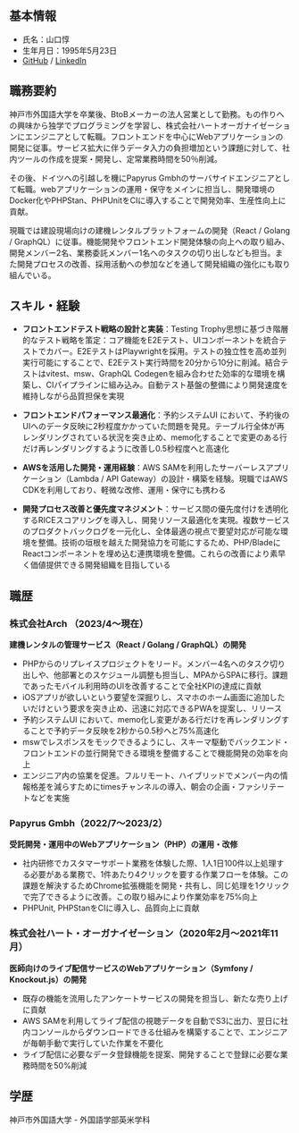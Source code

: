 ## 基本情報
- 氏名：山口惇
- 生年月日：1995年5月23日
- [GitHub](https://github.com/jun-y23) / [LinkedIn](https://www.linkedin.com/in/jun-yamaguchi-09aa69226/)

## 職務要約

神戸市外国語大学を卒業後、BtoBメーカーの法人営業として勤務。もの作りへの興味から独学でプログラミングを学習し、株式会社ハートオーガナイゼーションにエンジニアとして転職。フロントエンドを中心にWebアプリケーションの開発に従事。サービス拡大に伴うデータ入力の負担増加という課題に対して、社内ツールの作成を提案・開発し、定常業務時間を50％削減。

その後、ドイツへの引越しを機にPapyrus Gmbhのサーバサイドエンジニアとして転職。webアプリケーションの運用・保守をメインに担当し、開発環境のDocker化やPHPStan、PHPUnitをCIに導入することで開発効率、生産性向上に貢献。

現職では建設現場向けの建機レンタルプラットフォームの開発（React / Golang / GraphQL）に従事。機能開発やフロントエンド開発体験の向上への取り組み、開発メンバー2名、業務委託メンバー1名へのタスクの切り出しなども担当。また開発プロセスの改善、採用活動への参加などを通して開発組織の強化にも取り組んでいる。

## スキル・経験

* **フロントエンドテスト戦略の設計と実装**：Testing Trophy思想に基づき階層的なテスト戦略を策定：コア機能をE2Eテスト、UIコンポーネントを統合テストでカバー。E2EテストはPlaywrightを採用。テストの独立性を高め並列実行可能にすることで、E2Eテスト実行時間を20分から10分に削減。結合テストはvitest、msw、GraphQL Codegenを組み合わせた効率的な環境を構築し、CIパイプラインに組み込み。自動テスト基盤の整備により開発速度を維持しながら品質担保を実現

* **フロントエンドパフォーマンス最適化**：予約システムUI において、予約後のUIへのデータ反映に2秒程度かかっていた問題を発見。テーブル行全体が再レンダリングされている状況を突き止め、memo化することで変更のある行だけ再レンダリングするように改善し0.5秒程度へと高速化

* **AWSを活用した開発・運用経験**：AWS SAMを利用したサーバーレスアプリケーション（Lambda / API Gateway）の設計・構築を経験。現職ではAWS CDKを利用しており、軽微な改修、運用・保守にも携わる

* **開発プロセス改善と優先度マネジメント**：サービス間の優先度付けを透明化するRICEスコアリングを導入し、開発リソース最適化を実現。複数サービスのプロダクトバックログを一元化し、全体最適の視点で要望対応が可能な環境を整備。技術の垣根を越えた開発協力を可能にするため、PHP/BladeにReactコンポーネントを埋め込む連携環境を整備。これらの改善により素早く価値提供できる開発組織を目指している

## 職歴

### 株式会社Arch （2023/4〜現在）
**建機レンタルの管理サービス（React / Golang / GraphQL）の開発**
* PHPからのリプレイスプロジェクトをリード。メンバー4名へのタスク切り出しや、他部署とのスケジュール調整も担当し、MPAからSPAに移行。課題であったモバイル利用時のUIを改善することで全社KPIの達成に貢献
* iOSアプリが欲しいという要望を深掘りし、スマホのホーム画面に追加したいだけという要求を突き止め、迅速に対応できるPWAを提案し、リリース
* 予約システムUI において、memo化し変更がある行だけを再レンダリングすることで予約データ反映を2秒から0.5秒へと75%高速化
* mswでレスポンスをモックできるようにし、スキーマ駆動でバックエンド・フロントエンドの並行開発できる環境を整備することで機能開発の効率を向上
* エンジニア内の協業を促進。フルリモート、ハイブリッドでメンバー内の情報格差を減らすためにtimesチャンネルの導入、朝会の企画・ファシリテートなどを実施

### Papyrus Gmbh（2022/7〜2023/2）
**受託開発・運用中のWebアプリケーション（PHP）の運用・改修**
* 社内研修でカスタマーサポート業務を体験した際、1人1日100件以上処理する必要がある業務で、1件あたり4クリックを要する作業フローを体験。この課題を解決するためChrome拡張機能を開発・共有し、同じ処理を1クリックで完了できるように改善。この取り組みにより作業効率を75%向上
* PHPUnit, PHPStanをCIに導入し、品質向上に貢献

### 株式会社ハート・オーガナイゼーション（2020年2月〜2021年11月）
**医師向けのライブ配信サービスのWebアプリケーション（Symfony / Knockout.js）の開発**
* 既存の機能を流用したアンケートサービスの開発を担当し、新たな売り上げに貢献
* AWS SAMを利用してライブ配信の視聴データを自動でS3に出力、翌日に社内コンソールからダウンロードできる仕組みを構築することで、エンジニアが毎朝手動で実行していた作業を不要化
* ライブ配信に必要なデータ登録機能を提案、開発することで登録に必要な業務時間を50%削減

## 学歴

神戸市外国語大学 - 外国語学部英米学科